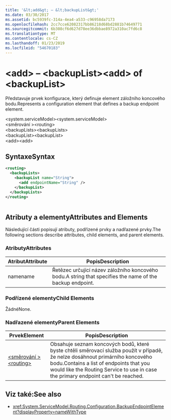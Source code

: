 ```yaml
---
title: '&lt;add&gt; – &lt;backupList&gt;'
ms.date: 03/30/2017
ms.assetid: bc5939fc-314a-4ea4-a533-c96958da7173
ms.openlocfilehash: 2cc7cce62082317bb86218d68bd2881b74649771
ms.sourcegitcommit: 6b308cf6d627d78ee36dbbae8972a310ac7fd6c8
ms.translationtype: MT
ms.contentlocale: cs-CZ
ms.lasthandoff: 01/23/2019
ms.locfileid: "54670183"
---
```

# <a name="ltaddgt-of-ltbackuplistgt"></a><span data-ttu-id="40d4d-102">&lt;add&gt; – &lt;backupList&gt;</span><span class="sxs-lookup"><span data-stu-id="40d4d-102">&lt;add&gt; of &lt;backupList&gt;</span></span>
<span data-ttu-id="40d4d-103">Představuje prvek konfigurace, který definuje element záložního koncového bodu.</span><span class="sxs-lookup"><span data-stu-id="40d4d-103">Represents a configuration element that defines a backup endpoint element.</span></span>  
  
 <span data-ttu-id="40d4d-104">\<system.serviceModel></span><span class="sxs-lookup"><span data-stu-id="40d4d-104">\<system.serviceModel></span></span>  
<span data-ttu-id="40d4d-105">\<směrování ></span><span class="sxs-lookup"><span data-stu-id="40d4d-105">\<routing></span></span>  
<span data-ttu-id="40d4d-106">\<backupLists></span><span class="sxs-lookup"><span data-stu-id="40d4d-106">\<backupLists></span></span>  
<span data-ttu-id="40d4d-107">\<backupList></span><span class="sxs-lookup"><span data-stu-id="40d4d-107">\<backupList></span></span>  
<span data-ttu-id="40d4d-108">\<add></span><span class="sxs-lookup"><span data-stu-id="40d4d-108">\<add></span></span>  
  
## <a name="syntax"></a><span data-ttu-id="40d4d-109">Syntaxe</span><span class="sxs-lookup"><span data-stu-id="40d4d-109">Syntax</span></span>  
  
```xml  
<routing>
  <backupLists>
    <backupList name="String">
      <add endpointName="String" />
    </backupList>
  </backupLists>
</routing>
```  
  
```csharp  
```  
  
## <a name="attributes-and-elements"></a><span data-ttu-id="40d4d-110">Atributy a elementy</span><span class="sxs-lookup"><span data-stu-id="40d4d-110">Attributes and Elements</span></span>  
 <span data-ttu-id="40d4d-111">Následující části popisují atributy, podřízené prvky a nadřazené prvky.</span><span class="sxs-lookup"><span data-stu-id="40d4d-111">The following sections describe attributes, child elements, and parent elements.</span></span>  
  
### <a name="attributes"></a><span data-ttu-id="40d4d-112">Atributy</span><span class="sxs-lookup"><span data-stu-id="40d4d-112">Attributes</span></span>  
  
|<span data-ttu-id="40d4d-113">Atribut</span><span class="sxs-lookup"><span data-stu-id="40d4d-113">Attribute</span></span>|<span data-ttu-id="40d4d-114">Popis</span><span class="sxs-lookup"><span data-stu-id="40d4d-114">Description</span></span>|  
|---------------|-----------------|  
|<span data-ttu-id="40d4d-115">name</span><span class="sxs-lookup"><span data-stu-id="40d4d-115">name</span></span>|<span data-ttu-id="40d4d-116">Řetězec určující název záložního koncového bodu.</span><span class="sxs-lookup"><span data-stu-id="40d4d-116">A string that specifies the name of the backup endpoint.</span></span>|  
  
### <a name="child-elements"></a><span data-ttu-id="40d4d-117">Podřízené elementy</span><span class="sxs-lookup"><span data-stu-id="40d4d-117">Child Elements</span></span>  
 <span data-ttu-id="40d4d-118">Žádné</span><span class="sxs-lookup"><span data-stu-id="40d4d-118">None.</span></span>  
  
### <a name="parent-elements"></a><span data-ttu-id="40d4d-119">Nadřazené elementy</span><span class="sxs-lookup"><span data-stu-id="40d4d-119">Parent Elements</span></span>  
  
|<span data-ttu-id="40d4d-120">Prvek</span><span class="sxs-lookup"><span data-stu-id="40d4d-120">Element</span></span>|<span data-ttu-id="40d4d-121">Popis</span><span class="sxs-lookup"><span data-stu-id="40d4d-121">Description</span></span>|  
|-------------|-----------------|  
|[<span data-ttu-id="40d4d-122">\<směrování ></span><span class="sxs-lookup"><span data-stu-id="40d4d-122">\<routing></span></span>](../../../../../docs/framework/configure-apps/file-schema/wcf/routing.md)|<span data-ttu-id="40d4d-123">Obsahuje seznam koncových bodů, které byste chtěli směrovací služba použít v případě, že nelze dosáhnout primárního koncového bodu.</span><span class="sxs-lookup"><span data-stu-id="40d4d-123">Contains a list of endpoints that you would like the Routing Service to use in case the primary endpoint can't be reached.</span></span>|  
  
## <a name="see-also"></a><span data-ttu-id="40d4d-124">Viz také:</span><span class="sxs-lookup"><span data-stu-id="40d4d-124">See also</span></span>
- <xref:System.ServiceModel.Routing.Configuration.BackupEndpointElement?displayProperty=nameWithType>
